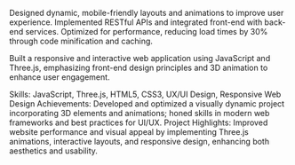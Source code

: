 

Designed dynamic, mobile-friendly layouts and animations to improve user experience.
Implemented RESTful APIs and integrated front-end with back-end services.
Optimized for performance, reducing load times by 30% through code minification and caching.



Built a responsive and interactive web application using JavaScript and Three.js, emphasizing front-end design principles and 3D animation to enhance user engagement.

Skills: JavaScript, Three.js, HTML5, CSS3, UX/UI Design, Responsive Web Design
Achievements: Developed and optimized a visually dynamic project incorporating 3D elements and animations; honed skills in modern web frameworks and best practices for UI/UX.
Project Highlights: Improved website performance and visual appeal by implementing Three.js animations, interactive layouts, and responsive design, enhancing both aesthetics and usability.

